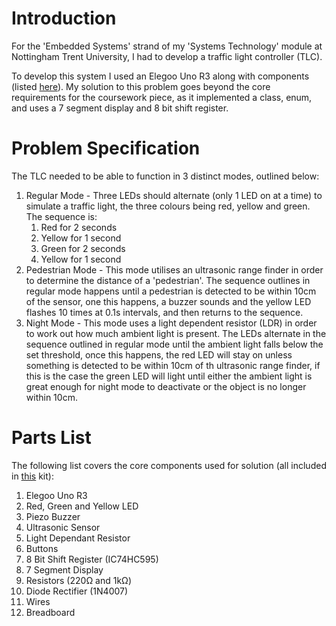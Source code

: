 # Introduction
For the 'Embedded Systems' strand of my 'Systems Technology' module at Nottingham Trent University, I had to develop a traffic light controller (TLC).

To develop this system I used an Elegoo Uno R3 along with components (listed [here](#parts-list "Parts List")). My solution to this problem goes beyond the core requirements for the coursework piece, as it implemented a class, enum, and uses a 7 segment display and 8 bit shift register.

# Problem Specification
The TLC needed to be able to function in 3 distinct modes, outlined below:
1. Regular Mode - Three LEDs should alternate (only 1 LED on at a time) to simulate a traffic light, the three colours being red, yellow and green. The sequence is:
   1. Red for 2 seconds
   2. Yellow for 1 second
   3. Green for 2 seconds
   4. Yellow for 1 second 
2. Pedestrian Mode - This mode utilises an ultrasonic range finder in order to determine the distance of a 'pedestrian'. The sequence outlines in regular mode happens until a pedestrian is detected to be within 10cm of the sensor, one this happens, a buzzer sounds and the yellow LED flashes 10 times at 0.1s intervals, and then returns to the sequence.
3. Night Mode - This mode uses a light dependent resistor (LDR) in order to work out how much ambient light is present. The LEDs alternate in the sequence outlined in regular mode until the ambient light falls below the set threshold, once this happens, the red LED will stay on unless something is detected to be within 10cm of th ultrasonic range finder, if this is the case the green LED will light until either the ambient light is great enough for night mode to deactivate or the object is no longer within 10cm.


# Parts List
The following list covers the core components used for solution (all included in [this](https://www.amazon.co.uk/Project-Complete-Ultimate-TUTORIAL-controller/dp/B01IUY62RM/ "Elegoo Ultimate Starter Kit") kit):
1. Elegoo Uno R3
2. Red, Green and Yellow LED
3. Piezo Buzzer
4. Ultrasonic Sensor
5. Light Dependant Resistor
6. Buttons
7. 8 Bit Shift Register (IC74HC595)
8. 7 Segment Display
9. Resistors (220Ω and 1kΩ)
10. Diode Rectifier (1N4007)
10. Wires
11. Breadboard